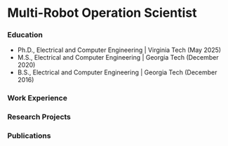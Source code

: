 # Multi-Robot Operation Scientist

### Education
- Ph.D., Electrical and Computer Engineering | Virginia Tech (May 2025)
- M.S.,  Electrical and Computer Engineering | Georgia Tech (December 2020)
- B.S.,  Electrical and Computer Engineering | Georgia Tech (December 2016)

### Work Experience

### Research Projects

### Publications
